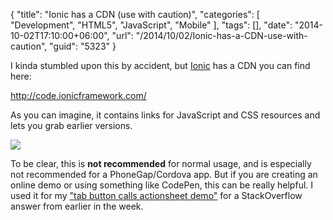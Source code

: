 {
	"title": "Ionic has a CDN (use with caution)",
	"categories": [
		"Development",
		"HTML5",
		"JavaScript",
		"Mobile"
	],
	"tags": [],
	"date": "2014-10-02T17:10:00+06:00",
	"url": "/2014/10/02/Ionic-has-a-CDN-use-with-caution",
	"guid": "5323"
}

<p>
I kinda stumbled upon this by accident, but <a href="http://www.ionicframework.com">Ionic</a> has a CDN you can find here:
</p>
<!--more-->
<p>
<a href="http://code.ionicframework.com/">http://code.ionicframework.com/</a>
</p>

<p>
As you can imagine, it contains links for JavaScript and CSS resources and lets you grab earlier versions.
</p>

<p>
<img src="http://static.raymondcamden.com/images/Screen Shot 2014-10-02 at 15.56.40.png" />
</p>

<p>
To be clear, this is <strong>not recommended</strong> for normal usage, and is especially not recommended for a PhoneGap/Cordova app. But if you are creating an online demo or using something like CodePen, this can be really helpful. I used it for my <a href="http://codepen.io/cfjedimaster/details/iplCx/">"tab button calls actionsheet demo"</a> for a StackOverflow answer from earlier in the week.
</p>